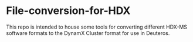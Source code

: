 # File-conversion-for-HDX

This repo is intended to house some tools for converting different HDX-MS software formats to the DynamX Cluster format for use in Deuteros.

